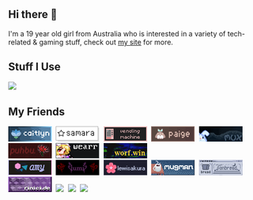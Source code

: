 ## Hi there 👋

I'm a 19 year old girl from Australia who is interested in a variety of tech-related & gaming stuff, check out <a href="https://caitlyn.moe">my site</a> for more.

## Stuff I Use 

<kbd align="center"><img src="https://go-skill-icons.vercel.app/api/icons?i=linux,fedora,obsidian,html,css,astro,vscode,ae,pr"></img></kbd>

## My Friends
<kbd align="center">
	<a href="https://caitlyn.moe/"><img src="88x31/buttons/caitlyn88x31.png" /></a>
	<a href="https://khcrysalis.dev/"><img src="88x31/buttons/samara88x31.png"/></a>
	<a href="https://vendicated.dev/"><img src="88x31/buttons/ven88x31.gif"/></a>
	<a href="https://codeberg.org/paige"><img src="88x31/buttons/paige88x31.gif"/></a>
	<a href="https://acpi.at/"><img src="88x31/buttons/livia88x31.gif"/></a>
	<a href="https://github.com/puhboo"><img src="88x31/buttons/puhbu88x31.gif"/></a>
	<a href="https://wearr.dev/"><img src="88x31/buttons/wear88x31.gif"/></a>
	<a href="https://worf.win/"><img src="88x31/buttons/worf88x31.gif"/></a>
	<br>
	<a href="https://amy.rip/"><img src="88x31/buttons/amy88x31.png"/></a>
	<a href="https://lumina0machina.github.io/"><img src="88x31/buttons/lumina88x31.png"/></a>
	<a href="https://lewisakura.moe/"><img src="88x31/buttons/lewisakura88x31.png"/></a>
	<a href="https://mugman.tech/"><img src="88x31/buttons/mugman88x31.gif"/></a>
	<a href="https://panbread.codeberg.page/"><img src="88x31/buttons/panbread88x31.png"/></a>
	<a href="https://github.com/rniii"><img src="88x31/buttons/rini88x31.png"/></a>
	<a href="https://nin0.dev" rel="nofollow"><img src="https://files.nin0.dev/88x31.png"/></a>
	<a href="https://uncutified.moe" rel="nofollow"><img src="https://uncutified.moe/88x31.gif"/></a>
	<a href="https://zt64.dev/" rel="nofollow"><img src="https://zt64.dev/88x31.png"/></a>
</kbd>
